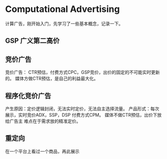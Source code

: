 # Computational Advertising

计算广告，刚开始入门，先学习了一些基本概念，记录一下。

## GSP 广义第二高价


## 竞价广告

竞价广告： CTR预估，付费方式CPC，GSP竞价，出价的固定的不可能实时更新的。
媒体方做CTR预估，是自己的利益最大化。

## 程序化竞价广告
产生原因：定价逻辑封闭，无法实时定价，无法自主选择流量。 产品形式：每次展示，实时竞价ADX，SSP，DSP
付费方式CPM。 媒体不做CTR预估，出价下放给广告主
难点在于需求放的精准定价。


## 重定向
在一个平台上看过一个商品，再此展示
